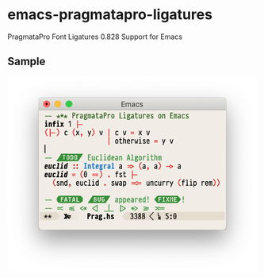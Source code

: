 # emacs-pragmatapro-ligatures
PragmataPro Font Ligatures 0.828 Support for Emacs

## Sample
<img src="./sample.png">
